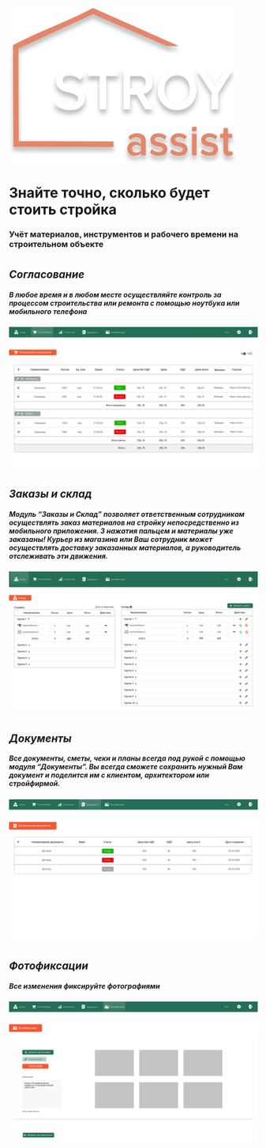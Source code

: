 ![GitHub Logo](./src/assets/logo_new.svg)

# Знайте точно, сколько будет стоить стройка
### Учёт материалов, инструментов и рабочего времени на строительном объекте
#

## **_Согласование_**
##### В любое время и в любом месте осуществляйте контроль за процессом строительства или ремонта с помощью ноутбука или мобильного телефона
![GitHub Logo](./src/assets/furniture-page.png)
#

## **_Заказы и склад_**
##### Модуль “Заказы и Склад” позволяет ответственным сотрудникам осуществлять заказ материалов на стройку непосредственно из мобильного приложения. 3 нажатия пальцем и материалы уже заказаны! Курьер из магазина или Ваш сотрудник может осуществлять доставку заказанных материалов, а руководитель отслеживать эти движения.
![GitHub Logo](./src/assets/warehouse-page.png)
#

## **_Документы_**
##### Все документы, сметы, чеки и планы всегда под рукой с помощью модуля “Документы”. Вы всегда сможете сохранить нужный Вам документ и поделится им с клиентом, архитектором или стройфирмой.
![GitHub Logo](./src/assets/documents-page.png)
#

## **_Фотофиксации_**
##### Все изменения фиксируйте фотографиями 
![GitHub Logo](./src/assets/photo-page.png)